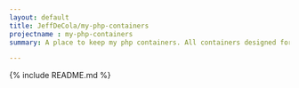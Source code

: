 ```yaml
---
layout: default
title: JeffDeCola/my-php-containers
projectname : my-php-containers
summary: A place to keep my php containers. All containers designed for dynamic screen widths.

---
```


{% include README.md %}



